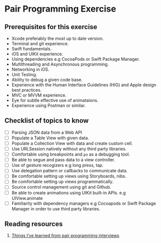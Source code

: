 # Pair Programming Exercise

## Prerequisites for this exercise 

* Xcode preferably the most up to date version. 
* Terminal and git experience. 
* Swift fundamentals. 
* iOS and UIKit experience. 
* Using dependencies e.g CocoaPods or Swift Package Manager.
* Multithreading and Asynchronous programming.
* Networking in iOS.
* Unit Testing.
* Ability to debug a given code base.
* Experience with the Human Interface Guidelines (HIG) and Apple design best practices. 
* MVC or MVVM experience.
* Eye for subtle effective use of animataions.
* Experience using Postman or similar.


## Checklist of topics to know

- [ ] Parsing JSON data from a Web API 
- [ ] Populate a Table View with given data. 
- [ ] Populate a Collection View with data and create custom cell.  
- [ ] Use URLSession natively without any third party libraries. 
- [ ] Comfortable using breakpoints and `po` as a debugging tool. 
- [ ] Be able to segue and pass data to a view controller. 
- [ ] Use of gesture recogizers e.g long press, tap. 
- [ ] Use delegation pattern or callbacks to communicate data. 
- [ ] Be comfortable setting up views using Storyboards, nibs. 
- [ ] Be comfortable setting up views programmatically.
- [ ] Source control management using git and Github. 
- [ ] Be able to create animations using UIKit built-in APIs. e.g UIView.animate
- [ ] Familiarity with dependency managers e.g Cocoapods or Swift Package Manager in order to use third party libraries. 

## Reading resources 

1. [Things I’ve learned from pair programming interviews](https://www.freecodecamp.org/news/things-ive-learned-from-pair-programming-interviews-35a4db7d7443/)

